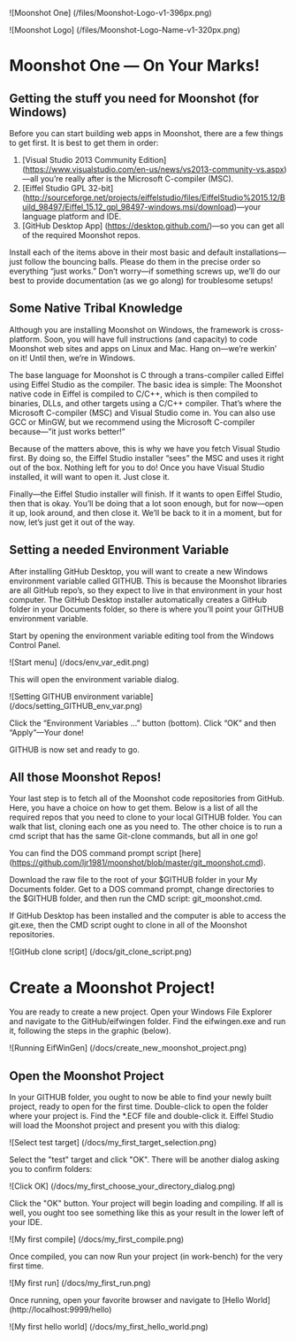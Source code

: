 ![Moonshot One] (/files/Moonshot-Logo-v1-396px.png)

![Moonshot Logo] (/files/Moonshot-Logo-Name-v1-320px.png)
# Moonshot One — On Your Marks!
## Getting the stuff you need for Moonshot (for Windows)
Before you can start building web apps in Moonshot, there are a few things to get first. It is best to get them in order:

1. [Visual Studio 2013 Community Edition] (https://www.visualstudio.com/en-us/news/vs2013-community-vs.aspx)—all you’re really after is the Microsoft C-compiler (MSC).
2. [Eiffel Studio GPL 32-bit] (http://sourceforge.net/projects/eiffelstudio/files/EiffelStudio%2015.12/Build_98497/Eiffel_15.12_gpl_98497-windows.msi/download)—your language platform and IDE.
3. [GitHub Desktop App] (https://desktop.github.com/)—so you can get all of the required Moonshot repos.

Install each of the items above in their most basic and default installations—just follow the bouncing balls. Please do them in the precise order so everything “just works.” Don’t worry—if something screws up, we’ll do our best to provide documentation (as we go along) for troublesome setups!

## Some Native Tribal Knowledge
Although you are installing Moonshot on Windows, the framework is cross-platform. Soon, you will have full instructions (and capacity) to code Moonshot web sites and apps on Linux and Mac. Hang on—we’re werkin’ on it! Until then, we’re in Windows.

The base language for Moonshot is C through a trans-compiler called Eiffel using Eiffel Studio as the compiler. The basic idea is simple: The Moonshot native code in Eiffel is compiled to C/C++, which is then compiled to binaries, DLLs, and other targets using a C/C++ compiler. That’s where the Microsoft C-compiler (MSC) and Visual Studio come in. You can also use GCC or MinGW, but we recommend using the Microsoft C-compiler because—”it just works better!”

Because of the matters above, this is why we have you fetch Visual Studio first. By doing so, the Eiffel Studio installer “sees” the MSC and uses it right out of the box. Nothing left for you to do! Once you have Visual Studio installed, it will want to open it. Just close it.

Finally—the Eiffel Studio installer will finish. If it wants to open Eiffel Studio, then that is okay. You’ll be doing that a lot soon enough, but for now—open it up, look around, and then close it. We’ll be back to it in a moment, but for now, let’s just get it out of the way.

## Setting a needed Environment Variable
After installing GitHub Desktop, you will want to create a new Windows environment variable called GITHUB. This is because the Moonshot libraries are all GitHub repo’s, so they expect to live in that environment in your host computer. The GitHub Desktop installer automatically creates a GitHub folder in your Documents folder, so there is where you’ll point your GITHUB environment variable.

Start by opening the environment variable editing tool from the Windows Control Panel. 

![Start menu] (/docs/env_var_edit.png)

This will open the environment variable dialog. 

![Setting GITHUB environment variable] (/docs/setting_GITHUB_env_var.png)

Click the “Environment Variables ...” button (bottom). Click “OK” and then “Apply”—Your done!

GITHUB is now set and ready to go.

## All those Moonshot Repos!
Your last step is to fetch all of the Moonshot code repositories from GitHub. Here, you have a choice on how to get them. Below is a list of all the required repos that you need to clone to your local GITHUB folder. You can walk that list, cloning each one as you need to. The other choice is to run a cmd script that has the same Git-clone commands, but all in one go!

You can find the DOS command prompt script [here] (https://github.com/ljr1981/moonshot/blob/master/git_moonshot.cmd).

Download the raw file to the root of your $GITHUB folder in your My Documents folder. Get to a DOS command prompt, change directories to the $GITHUB folder, and then run the CMD script: git_moonshot.cmd.

If GitHub Desktop has been installed and the computer is able to access the git.exe, then the CMD script ought to clone in all of the Moonshot repositories.

![GitHub clone script] (/docs/git_clone_script.png)

# Create a Moonshot Project!
You are ready to create a new project. Open your Windows File Explorer and navigate to the GitHub/eifwingen folder. Find the eifwingen.exe and run it, following the steps in the graphic (below).

![Running EifWinGen] (/docs/create_new_moonshot_project.png)

## Open the Moonshot Project
In your GITHUB folder, you ought to now be able to find your newly built project, ready to open for the first time. Double-click to open the folder where your project is. Find the *.ECF file and double-click it. Eiffel Studio will load the Moonshot project and present you with this dialog:

![Select test target] (/docs/my_first_target_selection.png)

Select the "test" target and click "OK". There will be another dialog asking you to confirm folders:

![Click OK] (/docs/my_first_choose_your_directory_dialog.png)

Click the "OK" button. Your project will begin loading and compiling. If all is well, you ought too see something like this as your result in the lower left of your IDE.

![My first compile] (/docs/my_first_compile.png)

Once compiled, you can now Run your project (in work-bench) for the very first time.

![My first run] (/docs/my_first_run.png)

Once running, open your favorite browser and navigate to [Hello World] (http://localhost:9999/hello)

![My first hello world] (/docs/my_first_hello_world.png)


